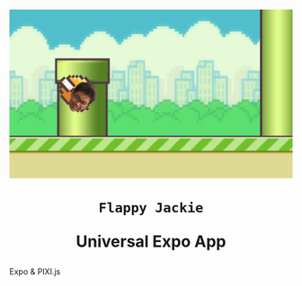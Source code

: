 <h1 align="center">

<p align="center">
  <img src="assets/icons/preview.jpeg"/>
</p>

    Flappy Jackie

Universal Expo App

</h1>

Expo & PIXI.js
